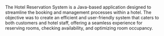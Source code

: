 The Hotel Reservation System is a Java-based application designed to streamline the booking and management processes within a hotel. 
The objective was to create an efficient and user-friendly system that caters to both customers and hotel staff, offering a seamless experience 
for reserving rooms, checking availability, and optimizing room occupancy.
